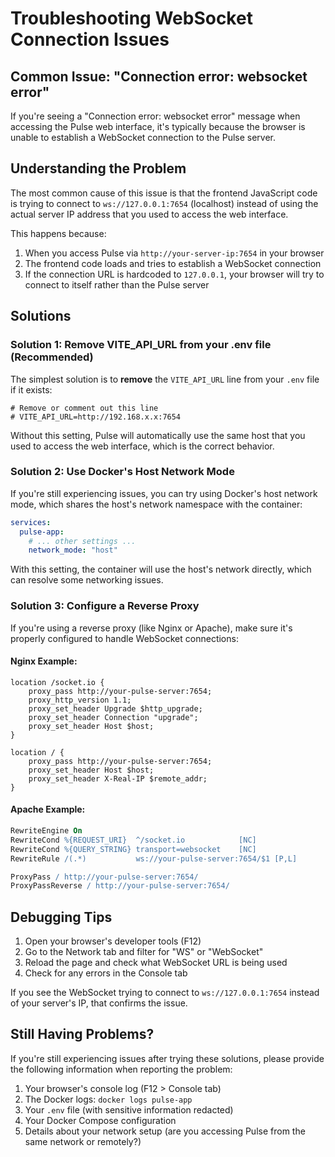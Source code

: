 # Troubleshooting WebSocket Connection Issues

## Common Issue: "Connection error: websocket error"

If you're seeing a "Connection error: websocket error" message when accessing the Pulse web interface, it's typically because the browser is unable to establish a WebSocket connection to the Pulse server.

## Understanding the Problem

The most common cause of this issue is that the frontend JavaScript code is trying to connect to `ws://127.0.0.1:7654` (localhost) instead of using the actual server IP address that you used to access the web interface.

This happens because:

1. When you access Pulse via `http://your-server-ip:7654` in your browser
2. The frontend code loads and tries to establish a WebSocket connection
3. If the connection URL is hardcoded to `127.0.0.1`, your browser will try to connect to itself rather than the Pulse server

## Solutions

### Solution 1: Remove VITE_API_URL from your .env file (Recommended)

The simplest solution is to **remove** the `VITE_API_URL` line from your `.env` file if it exists:

```
# Remove or comment out this line
# VITE_API_URL=http://192.168.x.x:7654
```

Without this setting, Pulse will automatically use the same host that you used to access the web interface, which is the correct behavior.

### Solution 2: Use Docker's Host Network Mode

If you're still experiencing issues, you can try using Docker's host network mode, which shares the host's network namespace with the container:

```yaml
services:
  pulse-app:
    # ... other settings ...
    network_mode: "host"
```

With this setting, the container will use the host's network directly, which can resolve some networking issues.

### Solution 3: Configure a Reverse Proxy

If you're using a reverse proxy (like Nginx or Apache), make sure it's properly configured to handle WebSocket connections:

#### Nginx Example:

```nginx
location /socket.io {
    proxy_pass http://your-pulse-server:7654;
    proxy_http_version 1.1;
    proxy_set_header Upgrade $http_upgrade;
    proxy_set_header Connection "upgrade";
    proxy_set_header Host $host;
}

location / {
    proxy_pass http://your-pulse-server:7654;
    proxy_set_header Host $host;
    proxy_set_header X-Real-IP $remote_addr;
}
```

#### Apache Example:

```apache
RewriteEngine On
RewriteCond %{REQUEST_URI}  ^/socket.io            [NC]
RewriteCond %{QUERY_STRING} transport=websocket    [NC]
RewriteRule /(.*)           ws://your-pulse-server:7654/$1 [P,L]

ProxyPass / http://your-pulse-server:7654/
ProxyPassReverse / http://your-pulse-server:7654/
```

## Debugging Tips

1. Open your browser's developer tools (F12)
2. Go to the Network tab and filter for "WS" or "WebSocket"
3. Reload the page and check what WebSocket URL is being used
4. Check for any errors in the Console tab

If you see the WebSocket trying to connect to `ws://127.0.0.1:7654` instead of your server's IP, that confirms the issue.

## Still Having Problems?

If you're still experiencing issues after trying these solutions, please provide the following information when reporting the problem:

1. Your browser's console log (F12 > Console tab)
2. The Docker logs: `docker logs pulse-app`
3. Your `.env` file (with sensitive information redacted)
4. Your Docker Compose configuration
5. Details about your network setup (are you accessing Pulse from the same network or remotely?) 